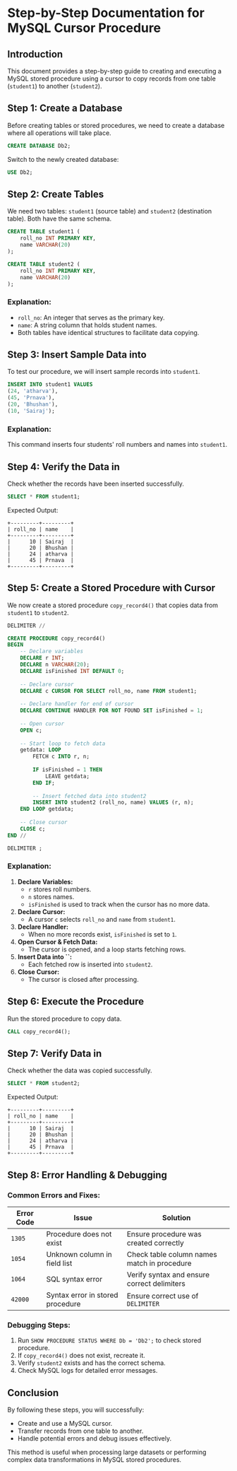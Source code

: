 # **Step-by-Step Documentation for MySQL Cursor Procedure**

## **Introduction**

This document provides a step-by-step guide to creating and executing a MySQL stored procedure using a cursor to copy records from one table (`student1`) to another (`student2`).



## **Step 1: Create a Database**

Before creating tables or stored procedures, we need to create a database where all operations will take place.

```sql
CREATE DATABASE Db2;
```

Switch to the newly created database:

```sql
USE Db2;
```

## **Step 2: Create Tables**

We need two tables: `student1` (source table) and `student2` (destination table). Both have the same schema.

```sql
CREATE TABLE student1 (
    roll_no INT PRIMARY KEY,
    name VARCHAR(20)
);

CREATE TABLE student2 (
    roll_no INT PRIMARY KEY,
    name VARCHAR(20)
);
```

### **Explanation:**

- `roll_no`: An integer that serves as the primary key.
- `name`: A string column that holds student names.
- Both tables have identical structures to facilitate data copying.


## **Step 3: Insert Sample Data into**

To test our procedure, we will insert sample records into `student1`.

```sql
INSERT INTO student1 VALUES 
(24, 'atharva'), 
(45, 'Prnava'), 
(20, 'Bhushan'), 
(10, 'Sairaj');
```

### **Explanation:**

This command inserts four students' roll numbers and names into `student1`.



## **Step 4: Verify the Data in**

Check whether the records have been inserted successfully.

```sql
SELECT * FROM student1;
```

Expected Output:

```
+---------+---------+
| roll_no | name    |
+---------+---------+
|      10 | Sairaj  |
|      20 | Bhushan |
|      24 | atharva |
|      45 | Prnava  |
+---------+---------+
```


## **Step 5: Create a Stored Procedure with Cursor**

We now create a stored procedure `copy_record4()` that copies data from `student1` to `student2`.

```sql
DELIMITER //

CREATE PROCEDURE copy_record4()
BEGIN
    -- Declare variables
    DECLARE r INT;
    DECLARE n VARCHAR(20);
    DECLARE isFinished INT DEFAULT 0;
    
    -- Declare cursor
    DECLARE c CURSOR FOR SELECT roll_no, name FROM student1;
    
    -- Declare handler for end of cursor
    DECLARE CONTINUE HANDLER FOR NOT FOUND SET isFinished = 1;
    
    -- Open cursor
    OPEN c;
    
    -- Start loop to fetch data
    getdata: LOOP
        FETCH c INTO r, n;
        
        IF isFinished = 1 THEN
            LEAVE getdata;
        END IF;
        
        -- Insert fetched data into student2
        INSERT INTO student2 (roll_no, name) VALUES (r, n);
    END LOOP getdata;
    
    -- Close cursor
    CLOSE c;
END //

DELIMITER ;
```

### **Explanation:**

1. **Declare Variables:**
   - `r` stores roll numbers.
   - `n` stores names.
   - `isFinished` is used to track when the cursor has no more data.
2. **Declare Cursor:**
   - A cursor `c` selects `roll_no` and `name` from `student1`.
3. **Declare Handler:**
   - When no more records exist, `isFinished` is set to `1`.
4. **Open Cursor & Fetch Data:**
   - The cursor is opened, and a loop starts fetching rows.
5. **Insert Data into **``**:**
   - Each fetched row is inserted into `student2`.
6. **Close Cursor:**
   - The cursor is closed after processing.



## **Step 6: Execute the Procedure**

Run the stored procedure to copy data.

```sql
CALL copy_record4();
```

## **Step 7: Verify Data in**

Check whether the data was copied successfully.

```sql
SELECT * FROM student2;
```

Expected Output:

```
+---------+---------+
| roll_no | name    |
+---------+---------+
|      10 | Sairaj  |
|      20 | Bhushan |
|      24 | atharva |
|      45 | Prnava  |
+---------+---------+
```


## **Step 8: Error Handling & Debugging**

### **Common Errors and Fixes:**

| Error Code | Issue                            | Solution                                    |
| ---------- | -------------------------------- | ------------------------------------------- |
| `1305`     | Procedure does not exist         | Ensure procedure was created correctly      |
| `1054`     | Unknown column in field list     | Check table column names match in procedure |
| `1064`     | SQL syntax error                 | Verify syntax and ensure correct delimiters |
| `42000`    | Syntax error in stored procedure | Ensure correct use of `DELIMITER`           |

### **Debugging Steps:**

1. Run `SHOW PROCEDURE STATUS WHERE Db = 'Db2';` to check stored procedure.
2. If `copy_record4()` does not exist, recreate it.
3. Verify `student2` exists and has the correct schema.
4. Check MySQL logs for detailed error messages.


## **Conclusion**

By following these steps, you will successfully:

- Create and use a MySQL cursor.
- Transfer records from one table to another.
- Handle potential errors and debug issues effectively.

This method is useful when processing large datasets or performing complex data transformations in MySQL stored procedures.

